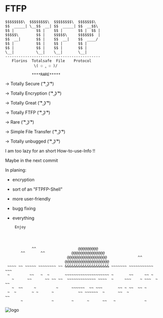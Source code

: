 # FTFP
```
$$$$$$$$\  $$$$$$$$\  $$$$$$$$\  $$$$$$$\  
$$  _____| \__$$  __| $$  _____| $$  __$$\ 
$$ |          $$ |    $$ |       $$ |  $$ |
$$$$$\        $$ |    $$$$$\     $$$$$$$  |
$$  __|       $$ |    $$  __|    $$  ____/ 
$$ |          $$ |    $$ |       $$ |      
$$ |          $$ |    $$ |       $$ |      
\__|          \__|    \__|       \__|      
-------------------------------------------
   Florins  Totalsafe  File    Protocol
             \( ☉ ‸ ☉ )/
              
            ****RARE*****
```


-> Totally Secure       ( ͡° ͜ʖ ͡°)

-> Totally Encryption   ( ͡° ͜ʖ ͡°)

-> Totally Great        ( ͡° ͜ʖ ͡°)

-> Totally FTFP         ( ͡° ͜ʖ ͡°)

-> Rare                 ( ͡° ͜ʖ ͡°)

-> Simple File Transfer ( ͡° ͜ʖ ͡°)

-> Totally unbugged     ( ͡° ͜ʖ ͡°)








I am too lazy for an short How-to-use-Info !!

Maybe in the next commit






In planing:

 - encryption

 - sort of an "FTPFP-Shell"

 - more user-friendly

 - bugg fixing

 - everything
        
        
        
        
        Enjoy
```
      
      
 
            ^^                   @@@@@@@@@
       ^^       ^^            @@@@@@@@@@@@@@@
                            @@@@@@@@@@@@@@@@@@              ^^
                           @@@@@@@@@@@@@@@@@@@@
 ~~~~ ~~ ~~~~~ ~~~~~~~~ ~~ &&&&&&&&&&&&&&&&&&&& ~~~~~~~ ~~~~~~~~~~~ ~~~
 ~         ~~   ~  ~       ~~~~~~~~~~~~~~~~~~~~ ~       ~~     ~~ ~
   ~      ~~      ~~ ~~ ~~  ~~~~~~~~~~~~~ ~~~~  ~     ~~~    ~ ~~~  ~ ~~
   ~  ~~     ~         ~      ~~~~~~  ~~ ~~~       ~~ ~ ~~  ~~ ~
 ~  ~       ~ ~      ~           ~~ ~~~~~~  ~      ~~  ~             ~~
       ~             ~        ~      ~      ~~   ~             ~ 
```
       
       
![logo]

[logo]: http://www.ye-mc.de/images/halloumi-dueruem-u1422.png "RARE"
